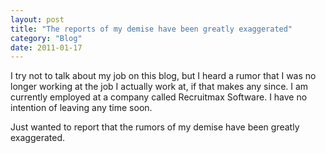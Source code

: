 ```yaml
---
layout: post
title: "The reports of my demise have been greatly exaggerated"
category: "Blog"
date: 2011-01-17
---
```



I try not to talk about my job on this blog, but I heard a rumor that I was no longer working at the job I actually work at, if that makes any since. I am currently employed at a company called Recruitmax Software. I have no intention of leaving any time soon.

Just wanted to report that the rumors of my demise have been greatly exaggerated.